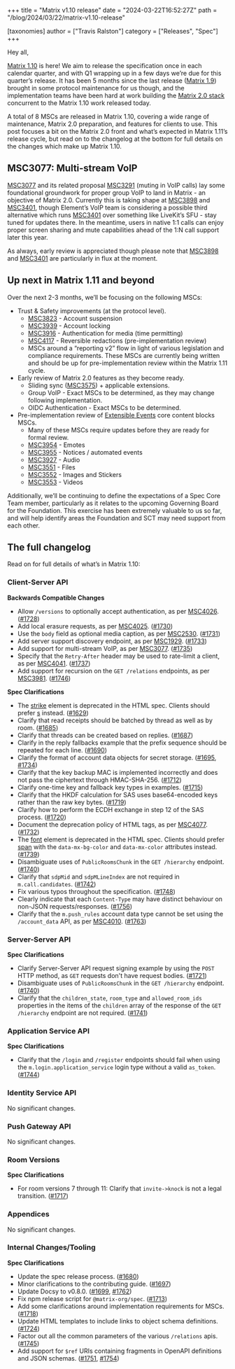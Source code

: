 +++
title = "Matrix v1.10 release"
date = "2024-03-22T16:52:27Z"
path = "/blog/2024/03/22/matrix-v1.10-release"

[taxonomies]
author = ["Travis Ralston"]
category = ["Releases", "Spec"]
+++


Hey all,

[Matrix 1.10](https://spec.matrix.org/v1.10/) is here! We aim to release the specification once in each calendar quarter, and with Q1 wrapping up in a few days we’re due for this quarter’s release. It has been 5 months since the last release ([Matrix 1.9](https://matrix.org/blog/2023/11/29/matrix-v1.9-release/)) brought in some protocol maintenance for us though, and the implementation teams have been hard at work building the [Matrix 2.0 stack](https://matrix.org/blog/2023/09/matrix-2-0/) concurrent to the Matrix 1.10 work released today.

A total of 8 MSCs are released in Matrix 1.10, covering a wide range of maintenance, Matrix 2.0 preparation, and features for clients to use. This post focuses a bit on the Matrix 2.0 front and what’s expected in Matrix 1.11’s release cycle, but read on to the changelog at the bottom for full details on the changes which make up Matrix 1.10.


## MSC3077: Multi-stream VoIP

[MSC3077](https://github.com/matrix-org/matrix-spec-proposals/blob/main/proposals/3077-multi-stream-voip.md) and its related proposal [MSC3291](https://github.com/matrix-org/matrix-spec-proposals/blob/main/proposals/3291-muting.md) (muting in VoIP calls) lay some foundational groundwork for proper group VoIP to land in Matrix - an objective of Matrix 2.0. Currently this is taking shape at [MSC3898](https://github.com/matrix-org/matrix-spec-proposals/pull/3898) and [MSC3401](https://github.com/matrix-org/matrix-spec-proposals/pull/3401), though Element’s VoIP team is considering a possible third alternative which runs [MSC3401](https://github.com/matrix-org/matrix-spec-proposals/pull/3401) over something like LiveKit’s SFU - stay tuned for updates there. In the meantime, users in native 1:1 calls can enjoy proper screen sharing and mute capabilities ahead of the 1:N call support later this year.

As always, early review is appreciated though please note that [MSC3898](https://github.com/matrix-org/matrix-spec-proposals/pull/3898) and [MSC3401](https://github.com/matrix-org/matrix-spec-proposals/pull/3401) are particularly in flux at the moment.


## Up next in Matrix 1.11 and beyond

Over the next 2-3 months, we’ll be focusing on the following MSCs:



* Trust & Safety improvements (at the protocol level).
    * [MSC3823](https://github.com/matrix-org/matrix-spec-proposals/issues/3823) - Account suspension
    * [MSC3939](https://github.com/matrix-org/matrix-spec-proposals/issues/3939) - Account locking
    * [MSC3916](https://github.com/matrix-org/matrix-spec-proposals/issues/3916) - Authentication for media (time permitting)
    * [MSC4117](https://github.com/matrix-org/matrix-spec-proposals/issues/4117) - Reversible redactions (pre-implementation review)
    * MSCs around a “reporting v2” flow in light of various legislation and compliance requirements. These MSCs are currently being written and should be up for pre-implementation review within the Matrix 1.11 cycle.
* Early review of Matrix 2.0 features as they become ready.
    * Sliding sync ([MSC3575](https://github.com/matrix-org/matrix-spec-proposals/pull/3575)) + applicable extensions.
    * Group VoIP - Exact MSCs to be determined, as they may change following implementation.
    * OIDC Authentication - Exact MSCs to be determined.
* Pre-implementation review of [Extensible Events](https://github.com/matrix-org/matrix-spec-proposals/blob/main/proposals/1767-extensible-events.md) core content blocks MSCs.
    * Many of these MSCs require updates before they are ready for formal review.
    * [MSC3954](https://github.com/matrix-org/matrix-doc/pull/3954) - Emotes
    * [MSC3955](https://github.com/matrix-org/matrix-doc/pull/3955) - Notices / automated events
    * [MSC3927](https://github.com/matrix-org/matrix-doc/pull/3927) - Audio
    * [MSC3551](https://github.com/matrix-org/matrix-doc/pull/3551) - Files
    * [MSC3552](https://github.com/matrix-org/matrix-doc/pull/3552) - Images and Stickers
    * [MSC3553](https://github.com/matrix-org/matrix-doc/pull/3553) - Videos

Additionally, we’ll be continuing to define the expectations of a Spec Core Team member, particularly as it relates to the upcoming Governing Board for the Foundation. This exercise has been extremely valuable to us so far, and will help identify areas the Foundation and SCT may need support from each other.


## The full changelog

Read on for full details of what’s in Matrix 1.10:

### Client-Server API

**Backwards Compatible Changes**

- Allow `/versions` to optionally accept authentication, as per [MSC4026](https://github.com/matrix-org/matrix-spec-proposals/pull/4026). ([#1728](https://github.com/matrix-org/matrix-spec/issues/1728))
- Add local erasure requests, as per [MSC4025](https://github.com/matrix-org/matrix-spec-proposals/pull/4025). ([#1730](https://github.com/matrix-org/matrix-spec/issues/1730))
- Use the `body` field as optional media caption, as per [MSC2530](https://github.com/matrix-org/matrix-spec-proposals/pull/2530). ([#1731](https://github.com/matrix-org/matrix-spec/issues/1731))
- Add server support discovery endpoint, as per [MSC1929](https://github.com/matrix-org/matrix-spec-proposals/pull/1929). ([#1733](https://github.com/matrix-org/matrix-spec/issues/1733))
- Add support for multi-stream VoIP, as per [MSC3077](https://github.com/matrix-org/matrix-spec-proposals/pull/3077). ([#1735](https://github.com/matrix-org/matrix-spec/issues/1735))
- Specify that the `Retry-After` header may be used to rate-limit a client, as per [MSC4041](https://github.com/matrix-org/matrix-spec-proposals/pull/4041). ([#1737](https://github.com/matrix-org/matrix-spec/issues/1737))
- Add support for recursion on the `GET /relations` endpoints, as per [MSC3981](https://github.com/matrix-org/matrix-spec-proposals/pull/3981). ([#1746](https://github.com/matrix-org/matrix-spec/issues/1746))

**Spec Clarifications**

- The [strike](https://developer.mozilla.org/en-US/docs/Web/HTML/Element/strike) element is deprecated in the HTML spec. Clients should prefer [s](https://developer.mozilla.org/en-US/docs/Web/HTML/Element/s) instead. ([#1629](https://github.com/matrix-org/matrix-spec/issues/1629))
- Clarify that read receipts should be batched by thread as well as by room. ([#1685](https://github.com/matrix-org/matrix-spec/issues/1685))
- Clarify that threads can be created based on replies. ([#1687](https://github.com/matrix-org/matrix-spec/issues/1687))
- Clarify in the reply fallbacks example that the prefix sequence should be repeated for each line. ([#1690](https://github.com/matrix-org/matrix-spec/issues/1690))
- Clarify the format of account data objects for secret storage. ([#1695](https://github.com/matrix-org/matrix-spec/issues/1695), [#1734](https://github.com/matrix-org/matrix-spec/issues/1734))
- Clarify that the key backup MAC is implemented incorrectly and does not pass the ciphertext through HMAC-SHA-256. ([#1712](https://github.com/matrix-org/matrix-spec/issues/1712))
- Clarify one-time key and fallback key types in examples. ([#1715](https://github.com/matrix-org/matrix-spec/issues/1715))
- Clarify that the HKDF calculation for SAS uses base64-encoded keys rather than the raw key bytes. ([#1719](https://github.com/matrix-org/matrix-spec/issues/1719))
- Clarify how to perform the ECDH exchange in step 12 of the SAS process. ([#1720](https://github.com/matrix-org/matrix-spec/issues/1720))
- Document the deprecation policy of HTML tags, as per [MSC4077](https://github.com/matrix-org/matrix-spec-proposals/pull/4077). ([#1732](https://github.com/matrix-org/matrix-spec/issues/1732))
- The [font](https://developer.mozilla.org/en-US/docs/Web/HTML/Element/font) element is deprecated in the HTML spec. Clients should prefer [span](https://developer.mozilla.org/en-US/docs/Web/HTML/Element/span) with the `data-mx-bg-color` and `data-mx-color` attributes instead. ([#1739](https://github.com/matrix-org/matrix-spec/issues/1739))
- Disambiguate uses of `PublicRoomsChunk` in the `GET /hierarchy` endpoint. ([#1740](https://github.com/matrix-org/matrix-spec/issues/1740))
- Clarify that `sdpMid` and `sdpMLineIndex` are not required in `m.call.candidates`. ([#1742](https://github.com/matrix-org/matrix-spec/issues/1742))
- Fix various typos throughout the specification. ([#1748](https://github.com/matrix-org/matrix-spec/issues/1748))
- Clearly indicate that each `Content-Type` may have distinct behaviour on non-JSON requests/responses. ([#1756](https://github.com/matrix-org/matrix-spec/issues/1756))
- Clarify that the `m.push_rules` account data type cannot be set using the `/account_data` API, as per [MSC4010](https://github.com/matrix-org/matrix-spec-proposals/pull/4010). ([#1763](https://github.com/matrix-org/matrix-spec/issues/1763))


### Server-Server API

**Spec Clarifications**

- Clarify Server-Server API request signing example by using the `POST` HTTP method, as `GET` requests don't have request bodies. ([#1721](https://github.com/matrix-org/matrix-spec/issues/1721))
- Disambiguate uses of `PublicRoomsChunk` in the `GET /hierarchy` endpoint. ([#1740](https://github.com/matrix-org/matrix-spec/issues/1740))
- Clarify that the `children_state`, `room_type` and `allowed_room_ids` properties in the items of the `children` array of the response of the `GET /hierarchy` endpoint are not required. ([#1741](https://github.com/matrix-org/matrix-spec/issues/1741))


### Application Service API

**Spec Clarifications**

- Clarify that the `/login` and `/register` endpoints should fail when using the `m.login.application_service` login type without a valid `as_token`. ([#1744](https://github.com/matrix-org/matrix-spec/issues/1744))


### Identity Service API

No significant changes.


### Push Gateway API

No significant changes.


### Room Versions

**Spec Clarifications**

- For room versions 7 through 11: Clarify that `invite->knock` is not a legal transition. ([#1717](https://github.com/matrix-org/matrix-spec/issues/1717))


### Appendices

No significant changes.


### Internal Changes/Tooling

**Spec Clarifications**

- Update the spec release process. ([#1680](https://github.com/matrix-org/matrix-spec/issues/1680))
- Minor clarifications to the contributing guide. ([#1697](https://github.com/matrix-org/matrix-spec/issues/1697))
- Update Docsy to v0.8.0. ([#1699](https://github.com/matrix-org/matrix-spec/issues/1699), [#1762](https://github.com/matrix-org/matrix-spec/issues/1762))
- Fix npm release script for `@matrix-org/spec`. ([#1713](https://github.com/matrix-org/matrix-spec/issues/1713))
- Add some clarifications around implementation requirements for MSCs. ([#1718](https://github.com/matrix-org/matrix-spec/issues/1718))
- Update HTML templates to include links to object schema definitions. ([#1724](https://github.com/matrix-org/matrix-spec/issues/1724))
- Factor out all the common parameters of the various `/relations` apis. ([#1745](https://github.com/matrix-org/matrix-spec/issues/1745))
- Add support for `$ref` URIs containing fragments in OpenAPI definitions and JSON schemas. ([#1751](https://github.com/matrix-org/matrix-spec/issues/1751), [#1754](https://github.com/matrix-org/matrix-spec/issues/1754))
